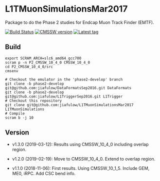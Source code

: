 # L1TMuonSimulationsMar2017

Package to do the Phase 2 studies for Endcap Muon Track Finder (EMTF).

[![Build Status](https://travis-ci.org/jiafulow/L1TMuonSimulationsMar2017.svg)](https://travis-ci.org/jiafulow/L1TMuonSimulationsMar2017)
[![CMSSW version](https://img.shields.io/badge/cmssw-CMSSW__10__4__0-002963.svg)](https://github.com/cms-sw/cmssw)
[![Latest tag](https://img.shields.io/github/tag/jiafulow/L1TMuonSimulationsMar2017.svg)](https://github.com/jiafulow/L1TMuonSimulationsMar2017)

## Build

```shell
export SCRAM_ARCH=slc6_amd64_gcc700
scram p -n P2_CMSSW_10_4_0 CMSSW_10_4_0
cd P2_CMSSW_10_4_0/src
cmsenv

# Checkout the emulator in the 'phase2-develop' branch
git clone -b phase2-develop git@github.com:jiafulow/DataFormatsSep2016.git DataFormats
git clone -b phase2-develop git@github.com:jiafulow/L1TriggerSep2016.git L1Trigger
# Checkout this repository
git clone git@github.com:jiafulow/L1TMuonSimulationsMar2017 L1TMuonSimulations
# Compile
scram b -j 10
```

## Version

- v1.3.0 (2019-03-12): Results using CMSSW_10_4_0 including overlap region.

- v1.2.0 (2019-02-19): Move to CMSSW_10_4_0. Extend to overlap region.

- v1.1.0 (2018-11-06): First results. Using CMSSW_10_1_5. Include GEM, ME0, iRPC. Add CSC bend info.
